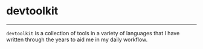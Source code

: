 # devtoolkit 
--- 
`devtoolkit` is a collection of tools in a variety of languages that I have written through the years to aid me in my daily workflow.

